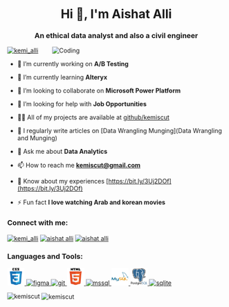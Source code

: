 <h1 align="center">Hi 👋, I'm Aishat Alli</h1>
<h3 align="center">An ethical data analyst and also a civil engineer</h3>
<img align = "right" alt = "Coding" width = "400" src = "https://cdn.dribbble.com/users/4055494/screenshots/15215756/media/d2b66c4ca0192aa26d103448b3d1518b.gif">


<p align="left"> <a href="https://twitter.com/kemi_alli" target="blank"><img src="https://img.shields.io/twitter/follow/kemi_alli?logo=twitter&style=for-the-badge" alt="kemi_alli" /></a> </p>

- 🔭 I’m currently working on **A/B Testing**

- 🌱 I’m currently learning **Alteryx**

- 👯 I’m looking to collaborate on **Microsoft Power Platform**

- 🤝 I’m looking for help with **Job Opportunities**

- 👨‍💻 All of my projects are available at [github/kemiscut](github/kemiscut)

- 📝 I regularly write articles on [Data Wrangling Munging](Data Wrangling and Munging)

- 💬 Ask me about **Data Analytics**

- 📫 How to reach me **kemiscut@gmail.com**

- 📄 Know about my experiences [https://bit.ly/3Uj2DOf](https://bit.ly/3Uj2DOf)

- ⚡ Fun fact **I love watching Arab and korean movies**

<h3 align="left">Connect with me:</h3>
<p align="left">
<a href="https://twitter.com/kemi_alli" target="blank"><img align="center" src="https://raw.githubusercontent.com/rahuldkjain/github-profile-readme-generator/master/src/images/icons/Social/twitter.svg" alt="kemi_alli" height="30" width="40" /></a>
<a href="https://linkedin.com/in/aishat alli" target="blank"><img align="center" src="https://raw.githubusercontent.com/rahuldkjain/github-profile-readme-generator/master/src/images/icons/Social/linked-in-alt.svg" alt="aishat alli" height="30" width="40" /></a>
<a href="https://kaggle.com/aishat alli" target="blank"><img align="center" src="https://raw.githubusercontent.com/rahuldkjain/github-profile-readme-generator/master/src/images/icons/Social/kaggle.svg" alt="aishat alli" height="30" width="40" /></a>
</p>

<h3 align="left">Languages and Tools:</h3>
<p align="left"> <a href="https://www.w3schools.com/css/" target="_blank" rel="noreferrer"> <img src="https://raw.githubusercontent.com/devicons/devicon/master/icons/css3/css3-original-wordmark.svg" alt="css3" width="40" height="40"/> </a> <a href="https://www.figma.com/" target="_blank" rel="noreferrer"> <img src="https://www.vectorlogo.zone/logos/figma/figma-icon.svg" alt="figma" width="40" height="40"/> </a> <a href="https://git-scm.com/" target="_blank" rel="noreferrer"> <img src="https://www.vectorlogo.zone/logos/git-scm/git-scm-icon.svg" alt="git" width="40" height="40"/> </a> <a href="https://www.w3.org/html/" target="_blank" rel="noreferrer"> <img src="https://raw.githubusercontent.com/devicons/devicon/master/icons/html5/html5-original-wordmark.svg" alt="html5" width="40" height="40"/> </a> <a href="https://www.microsoft.com/en-us/sql-server" target="_blank" rel="noreferrer"> <img src="https://www.svgrepo.com/show/303229/microsoft-sql-server-logo.svg" alt="mssql" width="40" height="40"/> </a> <a href="https://www.mysql.com/" target="_blank" rel="noreferrer"> <img src="https://raw.githubusercontent.com/devicons/devicon/master/icons/mysql/mysql-original-wordmark.svg" alt="mysql" width="40" height="40"/> </a> <a href="https://www.postgresql.org" target="_blank" rel="noreferrer"> <img src="https://raw.githubusercontent.com/devicons/devicon/master/icons/postgresql/postgresql-original-wordmark.svg" alt="postgresql" width="40" height="40"/> </a> <a href="https://www.sqlite.org/" target="_blank" rel="noreferrer"> <img src="https://www.vectorlogo.zone/logos/sqlite/sqlite-icon.svg" alt="sqlite" width="40" height="40"/> </a> </p>

<p><img align="left" src="https://github-readme-stats.vercel.app/api/top-langs?username=kemiscut&show_icons=true&locale=en&layout=compact" alt="kemiscut" /></p>

<p>&nbsp;<img align="center" src="https://github-readme-stats.vercel.app/api?username=kemiscut&show_icons=true&locale=en" alt="kemiscut" /></p>

